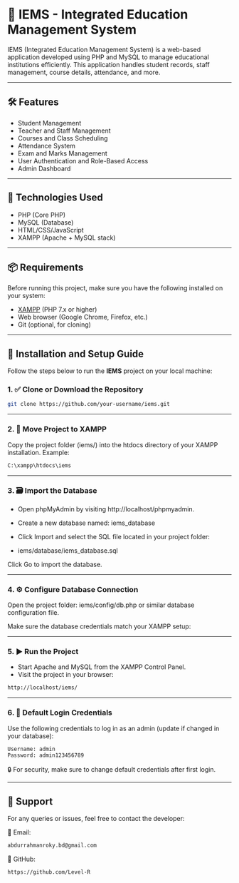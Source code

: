 # 📘 IEMS - Integrated Education Management System
IEMS (Integrated Education Management System) is a web-based application developed using PHP and MySQL to manage educational institutions efficiently. This application handles student records, staff management, course details, attendance, and more.

---
## 🛠️ Features

- Student Management
- Teacher and Staff Management
- Courses and Class Scheduling
- Attendance System
- Exam and Marks Management
- User Authentication and Role-Based Access
- Admin Dashboard

---


## 🧰 Technologies Used

- PHP (Core PHP)
- MySQL (Database)
- HTML/CSS/JavaScript
- XAMPP (Apache + MySQL stack)

---

## 📦 Requirements

Before running this project, make sure you have the following installed on your system:

- [XAMPP](https://www.apachefriends.org/) (PHP 7.x or higher)
- Web browser (Google Chrome, Firefox, etc.)
- Git (optional, for cloning)

---

## 🚀 Installation and Setup Guide

Follow the steps below to run the **IEMS** project on your local machine:

### 1. ✅ Clone or Download the Repository
```bash
git clone https://github.com/your-username/iems.git
```

---
### 2. 📁 Move Project to XAMPP
Copy the project folder (iems/) into the htdocs directory of your XAMPP installation.
Example:
```bash
C:\xampp\htdocs\iems
```

---
### 3. 🗃️ Import the Database
- Open phpMyAdmin by visiting http://localhost/phpmyadmin.

- Create a new database named: iems_database
- Click Import and select the SQL file located in your project folder:
- iems/database/iems_database.sql

Click Go to import the database.

---
### 4. ⚙️ Configure Database Connection
Open the project folder:
iems/config/db.php or similar database configuration file.

Make sure the database credentials match your XAMPP setup:

---
### 5. ▶️ Run the Project
- Start Apache and MySQL from the XAMPP Control Panel.
- Visit the project in your browser:
```bash
http://localhost/iems/
```

---
### 6. 🔐 Default Login Credentials
Use the following credentials to log in as an admin (update if changed in your database):
```bash
Username: admin
Password: admin123456789
```
🔒 For security, make sure to change default credentials after first login.


---
## 🙋 Support
For any queries or issues, feel free to contact the developer:

📧 Email: 
```bash
abdurrahmanroky.bd@gmail.com
```
📂 GitHub: 
```bash
https://github.com/Level-R
```
